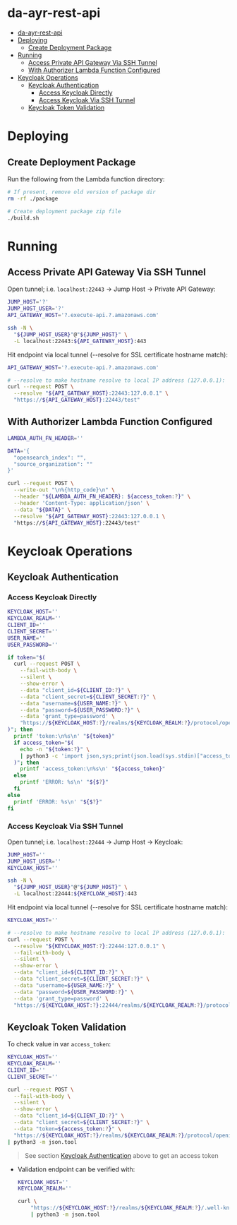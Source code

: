 # da-ayr-rest-api

* [da-ayr-rest-api](#da-ayr-rest-api)
* [Deploying](#deploying)
    * [Create Deployment Package](#create-deployment-package)
* [Running](#running)
    * [Access Private API Gateway Via SSH Tunnel](#access-private-api-gateway-via-ssh-tunnel)
    * [With Authorizer Lambda Function Configured](#with-authorizer-lambda-function-configured)
* [Keycloak Operations](#keycloak-operations)
    * [Keycloak Authentication](#keycloak-authentication)
        * [Access Keycloak Directly](#access-keycloak-directly)
        * [Access Keycloak Via SSH Tunnel](#access-keycloak-via-ssh-tunnel)
    * [Keycloak Token Validation](#keycloak-token-validation)


# Deploying

## Create Deployment Package

Run the following from the Lambda function directory:

```bash
# If present, remove old version of package dir
rm -rf ./package

# Create deployment package zip file
./build.sh
```

# Running

## Access Private API Gateway Via SSH Tunnel

Open tunnel; i.e. `localhost:22443` -> Jump Host -> Private API Gateway:

```bash
JUMP_HOST='?'
JUMP_HOST_USER='?'
API_GATEWAY_HOST='?.execute-api.?.amazonaws.com'

ssh -N \
  "${JUMP_HOST_USER}"@"${JUMP_HOST}" \
  -L localhost:22443:${API_GATEWAY_HOST}:443
```

Hit endpoint via local tunnel (--resolve for SSL certificate hostname match):

```bash
API_GATEWAY_HOST='?.execute-api.?.amazonaws.com'

# --resolve to make hostname resolve to local IP address (127.0.0.1):
curl --request POST \
  --resolve "${API_GATEWAY_HOST}:22443:127.0.0.1" \
  "https://${API_GATEWAY_HOST}:22443/test"
```

## With Authorizer Lambda Function Configured

```bash
LAMBDA_AUTH_FN_HEADER=''

DATA='{
  "opensearch_index": "",
  "source_organization": ""
}'

curl --request POST \
  --write-out "\n%{http_code}\n" \
  --header "${LAMBDA_AUTH_FN_HEADER}: ${access_token:?}" \
  --header 'Content-Type: application/json' \
  --data "${DATA}" \
  --resolve "${API_GATEWAY_HOST}:22443:127.0.0.1 \
  "https://${API_GATEWAY_HOST}:22443/test"
```

# Keycloak Operations

## Keycloak Authentication

### Access Keycloak Directly

```bash
KEYCLOAK_HOST=''
KEYCLOAK_REALM=''
CLIENT_ID=''
CLIENT_SECRET=''
USER_NAME=''
USER_PASSWORD=''

if token="$(
  curl --request POST \
    --fail-with-body \
    --silent \
    --show-error \
    --data "client_id=${CLIENT_ID:?}" \
    --data "client_secret=${CLIENT_SECRET:?}" \
    --data "username=${USER_NAME:?}" \
    --data "password=${USER_PASSWORD:?}" \
    --data 'grant_type=password' \
    "https://${KEYCLOAK_HOST:?}/realms/${KEYCLOAK_REALM:?}/protocol/openid-connect/token"
)"; then
  printf 'token:\n%s\n' "${token}"
  if access_token="$(
    echo -n "${token:?}" \
    | python3 -c 'import json,sys;print(json.load(sys.stdin)["access_token"])'
  )"; then
    printf 'access_token:\n%s\n' "${access_token}"
  else
    printf 'ERROR: %s\n' "${$?}"
  fi
else
  printf 'ERROR: %s\n' "${$?}"
fi
```

### Access Keycloak Via SSH Tunnel

Open tunnel; i.e. `localhost:22444` -> Jump Host -> Keycloak:

```bash
JUMP_HOST=''
JUMP_HOST_USER=''
KEYCLOAK_HOST=''

ssh -N \
  "${JUMP_HOST_USER}"@"${JUMP_HOST}" \
  -L localhost:22444:${KEYCLOAK_HOST}:443
```

Hit endpoint via local tunnel (--resolve for SSL certificate hostname match):

```bash
KEYCLOAK_HOST=''

# --resolve to make hostname resolve to local IP address (127.0.0.1):
curl --request POST \
  --resolve "${KEYCLOAK_HOST:?}:22444:127.0.0.1" \
  --fail-with-body \
  --silent \
  --show-error \
  --data "client_id=${CLIENT_ID:?}" \
  --data "client_secret=${CLIENT_SECRET:?}" \
  --data "username=${USER_NAME:?}" \
  --data "password=${USER_PASSWORD:?}" \
  --data 'grant_type=password' \
  "https://${KEYCLOAK_HOST:?}:22444/realms/${KEYCLOAK_REALM:?}/protocol/openid-connect/token"
```

## Keycloak Token Validation

To check value in var `access_token`:

```bash
KEYCLOAK_HOST=''
KEYCLOAK_REALM=''
CLIENT_ID=''
CLIENT_SECRET=''

curl --request POST \
  --fail-with-body \
  --silent \
  --show-error \
  --data "client_id=${CLIENT_ID:?}" \
  --data "client_secret=${CLIENT_SECRET:?}" \
  --data "token=${access_token:?}" \
  "https://${KEYCLOAK_HOST:?}/realms/${KEYCLOAK_REALM:?}/protocol/openid-connect/token/introspect" \
| python3 -m json.tool
```

> See section [Keycloak Authentication](#keycloak-authentication) above to get
> an access token

* Validation endpoint can be verified with:

    ```bash
    KEYCLOAK_HOST=''
    KEYCLOAK_REALM=''
    
    curl \
        "https://${KEYCLOAK_HOST:?}/realms/${KEYCLOAK_REALM:?}/.well-known/openid-configuration" \
        | python3 -m json.tool
    ```
  